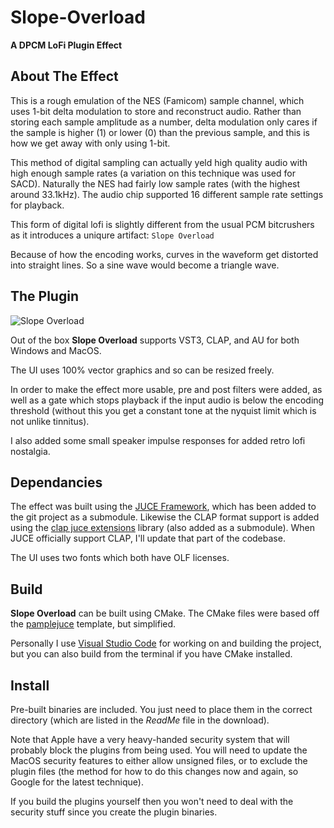 # Slope-Overload
__A DPCM LoFi Plugin Effect__

## About The Effect

This is a rough emulation of the NES (Famicom) sample channel, which uses 1-bit delta modulation to store and reconstruct audio. Rather than storing each sample amplitude as a number, delta modulation only cares if the sample is higher (1) or lower (0) than the previous sample, and this is how we get away with only using 1-bit.

This method of digital sampling can actually yeld high quality audio with high enough sample rates (a variation on this technique was used for SACD). Naturally the NES had fairly low sample rates (with the highest around 33.1kHz). The audio chip supported 16 different sample rate settings for playback.

This form of digital lofi is slightly different from the usual PCM bitcrushers as it introduces a uniqure artifact:
```Slope Overload```

Because of how the encoding works, curves in the waveform get distorted into straight lines. So a sine wave would become a triangle wave.

## The Plugin

![Slope Overload](examples/Screenshot.png)

Out of the box __Slope Overload__ supports VST3, CLAP, and AU for both Windows and MacOS.

The UI uses 100% vector graphics and so can be resized freely.

In order to make the effect more usable, pre and post filters were added, as well as a gate which stops playback if the input audio is below the encoding threshold (without this you get a constant tone at the nyquist limit which is not unlike tinnitus).

I also added some small speaker impulse responses for added retro lofi nostalgia.

## Dependancies

The effect was built using the [JUCE Framework](https://github.com/juce-framework/JUCE), which has been added to the git project as a submodule.
Likewise the CLAP format support is added using the [clap juce extensions](https://github.com/free-audio/clap-juce-extensions) library (also added as a submodule).
When JUCE officially support CLAP, I'll update that part of the codebase.

The UI uses two fonts which both have OLF licenses.

## Build

__Slope Overload__ can be built using CMake.
The CMake files were based off the [pamplejuce](https://github.com/sudara/pamplejuce) template, but simplified.

Personally I use [Visual Studio Code](https://code.visualstudio.com/) for working on and building the project, but you can also build from the terminal if you have CMake installed.

## Install

Pre-built binaries are included. You just need to place them in the correct directory (which are listed in the _ReadMe_ file in the download).

Note that Apple have a very heavy-handed security system that will probably block the plugins from being used. You will need to update the MacOS security features to either allow unsigned files, or to exclude the plugin files (the method for how to do this changes now and again, so Google for the latest technique).

If you build the plugins yourself then you won't need to deal with the security stuff since you create the plugin binaries.